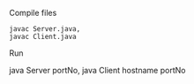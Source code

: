 Compile files

    javac Server.java,
    javac Client.java

Run

  java Server portNo,
  java Client hostname portNo
